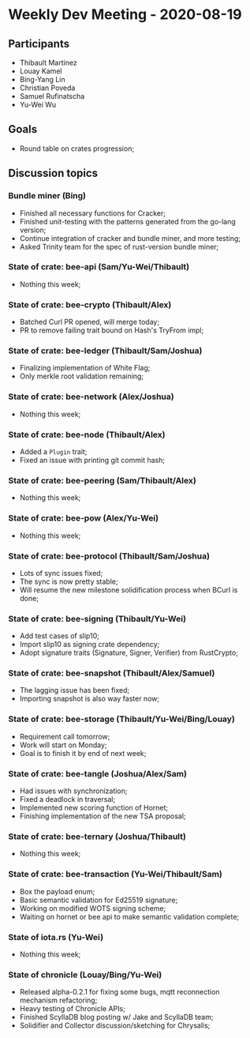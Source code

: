 # Weekly Dev Meeting - 2020-08-19

## Participants

- Thibault Martinez
- Louay Kamel
- Bing-Yang Lin
- Christian Poveda
- Samuel Rufinatscha
- Yu-Wei Wu

## Goals

- Round table on crates progression;

## Discussion topics

### Bundle miner (Bing)

- Finished all necessary functions for Cracker;
- Finished unit-testing with the patterns generated from the go-lang version;
- Continue integration of cracker and bundle miner, and more testing;
- Asked Trinity team for the spec of rust-version bundle miner;

### State of crate: bee-api (Sam/Yu-Wei/Thibault)

- Nothing this week;

### State of crate: bee-crypto (Thibault/Alex)

- Batched Curl PR opened, will merge today;
- PR to remove failing trait bound on Hash's TryFrom impl;

### State of crate: bee-ledger (Thibault/Sam/Joshua)

- Finalizing implementation of White Flag;
- Only merkle root validation remaining;

### State of crate: bee-network (Alex/Joshua)

- Nothing this week;

### State of crate: bee-node (Thibault/Alex)

- Added a `Plugin` trait;
- Fixed an issue with printing git commit hash;

### State of crate: bee-peering (Sam/Thibault/Alex)

- Nothing this week;

### State of crate: bee-pow (Alex/Yu-Wei)

- Nothing this week;

### State of crate: bee-protocol (Thibault/Sam/Joshua)

- Lots of sync issues fixed;
- The sync is now pretty stable;
- Will resume the new milestone solidification process when BCurl is done;

### State of crate: bee-signing (Thibault/Yu-Wei)

- Add test cases of slip10;
- Import slip10 as signing crate dependency;
- Adopt signature traits (Signature, Signer, Verifier) from RustCrypto;

### State of crate: bee-snapshot (Thibault/Alex/Samuel)

- The lagging issue has been fixed;
- Importing snapshot is also way faster now;

### State of crate: bee-storage (Thibault/Yu-Wei/Bing/Louay)

- Requirement call tomorrow;
- Work will start on Monday;
- Goal is to finish it by end of next week;

### State of crate: bee-tangle (Joshua/Alex/Sam)

- Had issues with synchronization;
- Fixed a deadlock in traversal;
- Implemented new scoring function of Hornet;
- Finishing implementation of the new TSA proposal;

### State of crate: bee-ternary (Joshua/Thibault)

- Nothing this week;

### State of crate: bee-transaction (Yu-Wei/Thibault/Sam)

- Box the payload enum;
- Basic semantic validation for Ed25519 signature;
- Working on modified WOTS signing scheme;
- Waiting on hornet or bee api to make semantic validation complete;

### State of iota.rs (Yu-Wei)

- Nothing this week;

### State of chronicle (Louay/Bing/Yu-Wei)

- Released alpha-0.2.1 for fixing some bugs, mqtt reconnection mechanism refactoring;
- Heavy testing of Chronicle APIs;
- Finished ScyllaDB blog posting w/ Jake and ScyllaDB team;
- Solidifier and Collector discussion/sketching for Chrysalis;

